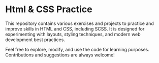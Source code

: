 # Html & CSS Practice

This repository contains various exercises and projects to practice and improve skills in HTML and CSS, including SCSS. It is designed for experimenting with layouts, styling techniques, and modern web development best practices.

Feel free to explore, modify, and use the code for learning purposes. Contributions and suggestions are always welcome!


